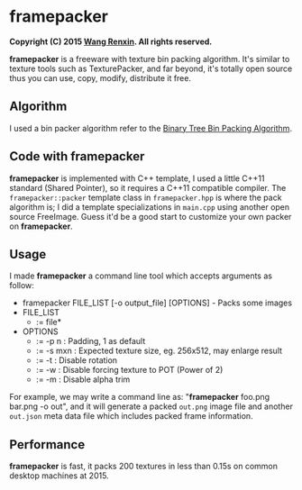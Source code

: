 # framepacker

**Copyright (C) 2015 [Wang Renxin](https://github.com/paladin-t). All rights reserved.**

**framepacker** is a freeware with texture bin packing algorithm. It's similar to texture tools such as TexturePacker, and far beyond, it's totally open source thus you can use, copy, modify, distribute it free.

## Algorithm

I used a bin packer algorithm refer to the [Binary Tree Bin Packing Algorithm](http://codeincomplete.com/posts/2011/5/7/bin_packing/).

## Code with framepacker

**framepacker** is implemented with C++ template, I used a little C++11 standard (Shared Pointer), so it requires a C++11 compatible compiler. The `framepacker::packer` template class in `framepacker.hpp` is where the pack algorithm is; I did a template specializations in `main.cpp` using another open source FreeImage. Guess it'd be a good start to customize your own packer on **framepacker**.

## Usage

I made **framepacker** a command line tool which accepts arguments as follow:

* framepacker FILE_LIST [-o output_file] [OPTIONS] - Packs some images
* FILE_LIST
	* := file*
* OPTIONS
	* := -p n    : Padding, 1 as default
	* := -s mxn  : Expected texture size, eg. 256x512, may enlarge result
	* := -t      : Disable rotation
	* := -w      : Disable forcing texture to POT (Power of 2)
	* := -m      : Disable alpha trim

For example, we may write a command line as: "**framepacker** foo.png bar.png -o out", and it will generate a packed `out.png` image file and another `out.json` meta data file which includes packed frame information.

## Performance

**framepacker** is fast, it packs 200 textures in less than 0.15s on common desktop machines at 2015.
